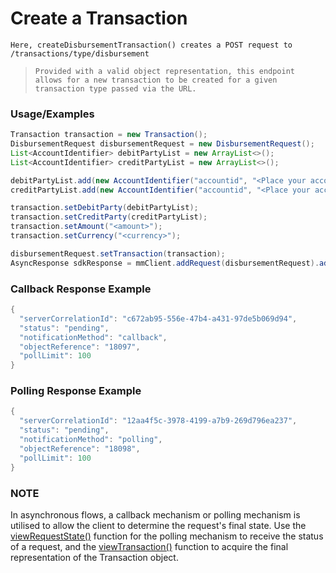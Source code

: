 # Create a Transaction

`Here, createDisbursementTransaction() creates a POST request to /transactions/type/disbursement`

> `Provided with a valid object representation, this endpoint allows for a new transaction to be created for a given transaction type passed via the URL.`

### Usage/Examples

```java
Transaction transaction = new Transaction();
DisbursementRequest disbursementRequest = new DisbursementRequest();
List<AccountIdentifier> debitPartyList = new ArrayList<>();
List<AccountIdentifier> creditPartyList = new ArrayList<>();

debitPartyList.add(new AccountIdentifier("accountid", "<Place your account id of debit party here>"));
creditPartyList.add(new AccountIdentifier("accountid", "<Place your account id of credit party here>"));

transaction.setDebitParty(debitPartyList);
transaction.setCreditParty(creditPartyList);
transaction.setAmount("<amount>");
transaction.setCurrency("<currency>");

disbursementRequest.setTransaction(transaction);
AsyncResponse sdkResponse = mmClient.addRequest(disbursementRequest).addCallBack("<Place your callback URL>").createDisbursementTransaction();
```

### Callback Response Example

```java
{
  "serverCorrelationId": "c672ab95-556e-47b4-a431-97de5b069d94",
  "status": "pending",
  "notificationMethod": "callback",
  "objectReference": "18097",
  "pollLimit": 100
}
```

### Polling Response Example

```java
{
  "serverCorrelationId": "12aa4f5c-3978-4199-a7b9-269d796ea237",
  "status": "pending",
  "notificationMethod": "polling",
  "objectReference": "18098",
  "pollLimit": 100
}
```

### NOTE

In asynchronous flows, a callback mechanism or polling mechanism is utilised to allow the client to determine the request's final state.
Use the <a href="viewRequestState.Readme.md">viewRequestState()</a> function for the polling mechanism to receive the status of a request, and the <a href="viewTransaction.Readme.md">viewTransaction()</a>
function to acquire the final representation of the Transaction object.
